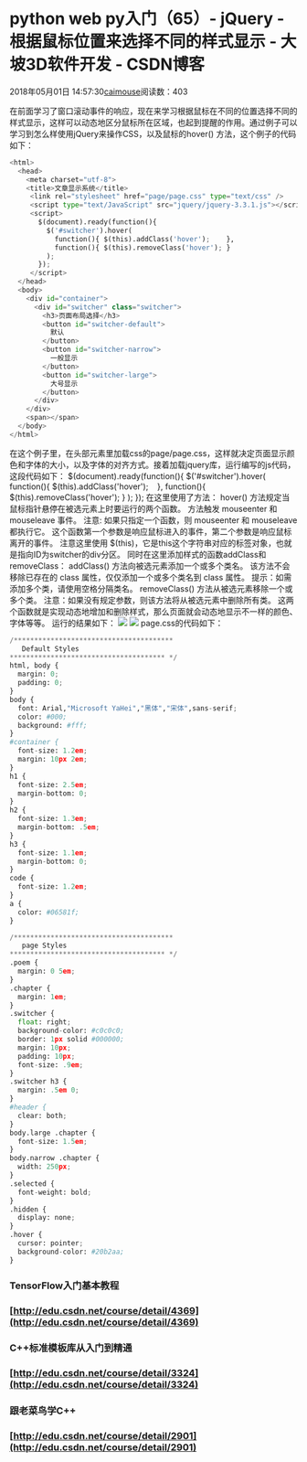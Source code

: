
# python web py入门（65）- jQuery - 根据鼠标位置来选择不同的样式显示 - 大坡3D软件开发 - CSDN博客

2018年05月01日 14:57:30[caimouse](https://me.csdn.net/caimouse)阅读数：403


在前面学习了窗口滚动事件的响应，现在来学习根据鼠标在不同的位置选择不同的样式显示，这样可以动态地区分鼠标所在区域，也起到提醒的作用。通过例子可以学习到怎么样使用jQuery来操作CSS，以及鼠标的hover() 方法，这个例子的代码如下：
```python
<html>
  <head>
    <meta charset="utf-8">
    <title>文章显示系统</title>
     <link rel="stylesheet" href="page/page.css" type="text/css" />
     <script type="text/JavaScript" src="jquery/jquery-3.3.1.js"></script>
     <script>
       $(document).ready(function(){
         $('#switcher').hover(
           function(){ $(this).addClass('hover');    },
           function(){ $(this).removeClass('hover'); }
         );
       });
     </script>
  </head>
  <body>
    <div id="container">
      <div id="switcher" class="switcher">
        <h3>页面布局选择</h3>
        <button id="switcher-default">
          默认
        </button>
        <button id="switcher-narrow">
          一般显示
        </button>
        <button id="switcher-large">
          大号显示
        </button>
      </div>
    </div>
    <span></span>
  </body>
</html>
```

在这个例子里，在头部元素里加载css的page/page.css，这样就决定页面显示颜色和字体的大小，以及字体的对齐方式。接着加载jquery库，运行编写的js代码，这段代码如下：
$(document).ready(function(){
$('\#switcher').hover(
function(){ $(this).addClass('hover');    },
function(){ $(this).removeClass('hover'); }
);
});
在这里使用了方法：
hover() 方法规定当鼠标指针悬停在被选元素上时要运行的两个函数。
方法触发 mouseenter 和 mouseleave 事件。
注意: 如果只指定一个函数，则 mouseenter 和 mouseleave 都执行它。
这个函数第一个参数是响应鼠标进入的事件，第二个参数是响应鼠标离开的事件。
注意这里使用 $(this)，它是this这个字符串对应的标签对象，也就是指向ID为switcher的div分区。
同时在这里添加样式的函数addClass和removeClass：
addClass() 方法向被选元素添加一个或多个类名。
该方法不会移除已存在的 class 属性，仅仅添加一个或多个类名到 class 属性。
提示：如需添加多个类，请使用空格分隔类名。
removeClass() 方法从被选元素移除一个或多个类。
注意：如果没有规定参数，则该方法将从被选元素中删除所有类。
这两个函数就是实现动态地增加和删除样式，那么页面就会动态地显示不一样的颜色、字体等等。
运行的结果如下：
![](https://img-blog.csdn.net/20180501145535146)
![](https://img-blog.csdn.net/20180501145548763)
page.css的代码如下：
```python
/***************************************
   Default Styles
************************************** */
html, body {
  margin: 0;
  padding: 0;
}
body {
  font: Arial,"Microsoft YaHei","黑体","宋体",sans-serif;
  color: #000;
  background: #fff;
}
#container {
  font-size: 1.2em;
  margin: 10px 2em;
}
h1 {
  font-size: 2.5em;
  margin-bottom: 0;
}
h2 {
  font-size: 1.3em;
  margin-bottom: .5em;
}
h3 {
  font-size: 1.1em;
  margin-bottom: 0;
}
code {
  font-size: 1.2em;
}
a {
  color: #06581f;
}

/***************************************
   page Styles
************************************** */
.poem {
  margin: 0 5em;
}
.chapter {
  margin: 1em;
}
.switcher {
  float: right;
  background-color: #c0c0c0;
  border: 1px solid #000000;
  margin: 10px;
  padding: 10px;
  font-size: .9em;
}
.switcher h3 {
  margin: .5em 0;
}
#header {
  clear: both;
}
body.large .chapter {
  font-size: 1.5em;
}
body.narrow .chapter {
  width: 250px;
}
.selected {
  font-weight: bold;
}
.hidden {
  display: none;
}
.hover {
  cursor: pointer;
  background-color: #20b2aa;
}
```

### TensorFlow入门基本教程
### [http://edu.csdn.net/course/detail/4369](http://edu.csdn.net/course/detail/4369)
### C++标准模板库从入门到精通
### [http://edu.csdn.net/course/detail/3324](http://edu.csdn.net/course/detail/3324)
### 跟老菜鸟学C++
### [http://edu.csdn.net/course/detail/2901](http://edu.csdn.net/course/detail/2901)





